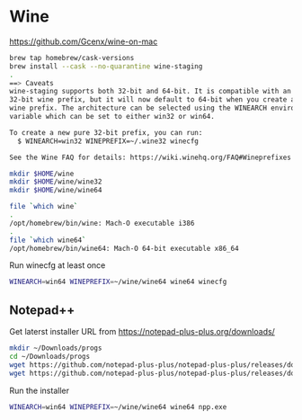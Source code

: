 # Wine

https://github.com/Gcenx/wine-on-mac

```sh
brew tap homebrew/cask-versions
brew install --cask --no-quarantine wine-staging
.
==> Caveats
wine-staging supports both 32-bit and 64-bit. It is compatible with an existing
32-bit wine prefix, but it will now default to 64-bit when you create a new
wine prefix. The architecture can be selected using the WINEARCH environment
variable which can be set to either win32 or win64.

To create a new pure 32-bit prefix, you can run:
  $ WINEARCH=win32 WINEPREFIX=~/.wine32 winecfg

See the Wine FAQ for details: https://wiki.winehq.org/FAQ#Wineprefixes
```

```sh
mkdir $HOME/wine
mkdir $HOME/wine/wine32
mkdir $HOME/wine/wine64
```

```sh
file `which wine`
.
/opt/homebrew/bin/wine: Mach-O executable i386
.
file `which wine64`
/opt/homebrew/bin/wine64: Mach-O 64-bit executable x86_64
```

Run winecfg at least once

```sh
WINEARCH=win64 WINEPREFIX=~/wine/wine64 wine64 winecfg
```

## Notepad++

Get laterst installer URL from https://notepad-plus-plus.org/downloads/

```sh
mkdir ~/Downloads/progs
cd ~/Downloads/progs
wget https://github.com/notepad-plus-plus/notepad-plus-plus/releases/download/v8.4.1/npp.8.4.1.Installer.arm64.exe -O npp.exe
wget https://github.com/notepad-plus-plus/notepad-plus-plus/releases/download/v8.4.1/npp.8.4.1.Installer.x64.exe -O npp.exe
```

Run the installer

```sh
WINEARCH=win64 WINEPREFIX=~/wine/wine64 wine64 npp.exe
```
